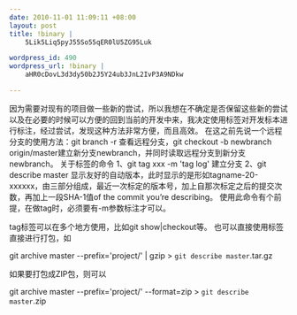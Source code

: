 ```yaml
--- 
date: 2010-11-01 11:09:11 +08:00
layout: post
title: !binary |
    5Lik5Liq5pyJ55So55qER0lU5ZG95Luk

wordpress_id: 490
wordpress_url: !binary |
    aHR0cDovL3d3dy50b2J5Y24ub3JnL2IvP3A9NDkw

---
```

因为需要对现有的项目做一些新的尝试，所以我想在不确定是否保留这些新的尝试以及在必要的时候可以方便的回到当前的开发中来，我决定使用标签对开发标本进行标注，经过尝试，发现这种方法非常方便，而且高效。
在这之前先说一个远程分支的使用方法：git branch -r 查看远程分支，git checkout -b newbranch origin/master建立新分支newbranch，并同时读取远程分支到新分支newbranch。
关于标签的命令
1、git tag xxx -m 'tag log'
建立分支
2、git describe master
显示友好的自动版本，此时显示的是形如tagname-20-xxxxxx，由三部分组成，最近一次标定的版本号，加上自那次标定之后的提交次数，再加上一段SHA-1值of the commit you’re describing。
使用此命令有个前提，在做tag时，必须要有-m参数标注才可以。

tag标签可以在多个地方使用，比如git show|checkout等。
也可以直接使用标签直接进行打包，如

git archive master --prefix='project/' | gzip > `git describe master`.tar.gz

如果要打包成ZIP包，则可以

git archive master --prefix='project/' --format=zip > `git describe master`.zip
